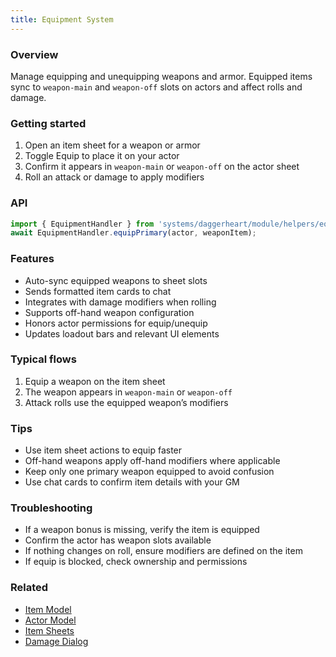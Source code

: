 ```yaml
---
title: Equipment System
---
```


### Overview
Manage equipping and unequipping weapons and armor. Equipped items sync to `weapon-main` and `weapon-off` slots on actors and affect rolls and damage.

### Getting started
1. Open an item sheet for a weapon or armor
2. Toggle Equip to place it on your actor
3. Confirm it appears in `weapon-main` or `weapon-off` on the actor sheet
4. Roll an attack or damage to apply modifiers

### API
```javascript
import { EquipmentHandler } from 'systems/daggerheart/module/helpers/equipmentHandler.js';
await EquipmentHandler.equipPrimary(actor, weaponItem);
```

### Features
- Auto-sync equipped weapons to sheet slots
- Sends formatted item cards to chat
- Integrates with damage modifiers when rolling
- Supports off-hand weapon configuration
- Honors actor permissions for equip/unequip
- Updates loadout bars and relevant UI elements

### Typical flows
1. Equip a weapon on the item sheet
2. The weapon appears in `weapon-main` or `weapon-off`
3. Attack rolls use the equipped weapon’s modifiers

### Tips
- Use item sheet actions to equip faster
- Off-hand weapons apply off-hand modifiers where applicable
- Keep only one primary weapon equipped to avoid confusion
- Use chat cards to confirm item details with your GM

### Troubleshooting
- If a weapon bonus is missing, verify the item is equipped
- Confirm the actor has weapon slots available
- If nothing changes on roll, ensure modifiers are defined on the item
- If equip is blocked, check ownership and permissions

### Related
- [Item Model](../data-models/item-model.md)
- [Actor Model](../data-models/actor-model.md)
- [Item Sheets](../ui/item-sheets.md)
- [Damage Dialog](../systems/damage/damage-dialog.md)


